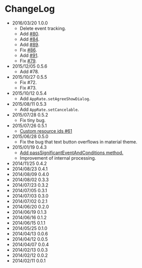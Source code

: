 # ChangeLog

- 2016/03/20 1.0.0
    - Delete event tracking.
    - Add [#80](https://github.com/hotchemi/Android-Rate/pull/80).
    - Add [#84](https://github.com/hotchemi/Android-Rate/pull/84).
    - Add [#89](https://github.com/hotchemi/Android-Rate/pull/89).
    - Fix [#86](https://github.com/hotchemi/Android-Rate/pull/86).
    - Add [#91](https://github.com/hotchemi/Android-Rate/pull/91).
    - Fix [#79](https://github.com/hotchemi/Android-Rate/issues/79).
- 2015/12/05 0.5.6
    - Add #78.
- 2015/10/27 0.5.5 
    - Fix #72.
    - Fix #73.
- 2015/10/12 0.5.4 
    - Add `AppRate.setAgreeShowDialog`.
- 2015/08/11 0.5.3 
    - Add `AppRate.setCancelable`.
- 2015/07/28 0.5.2 
    - Fix tiny bug.
- 2015/07/26 0.5.1 
    - [Custom resource ids #61](https://github.com/hotchemi/Android-Rate/pull/61)
- 2015/06/28 0.5.0 
    - Fix the bug that text button overflows in material theme.
- 2015/01/19 0.4.3 
    - [Add passSignificantEventAndConditions method.](https://github.com/hotchemi/Android-Rate/commit/9ca6375cbf25117a5f43afcc9651897d6bdf5888)
    - Improvement of internal processing.
- 2014/11/25 0.4.2 
- 2014/08/23 0.4.1 
- 2014/08/09 0.4.0 
- 2014/08/02 0.3.3 
- 2014/07/23 0.3.2 
- 2014/07/05 0.3.1 
- 2014/07/03 0.3.0 
- 2014/07/02 0.2.1 
- 2014/06/20 0.2.0 
- 2014/06/19 0.1.3 
- 2014/06/16 0.1.2 
- 2014/06/15 0.1.1 
- 2014/05/25 0.1.0 
- 2014/04/13 0.0.6 
- 2014/04/12 0.0.5 
- 2014/04/07 0.0.4 
- 2014/02/13 0.0.3 
- 2014/02/12 0.0.2 
- 2014/02/11 0.0.1 